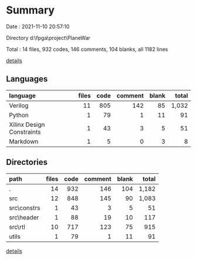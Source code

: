 # Summary

Date : 2021-11-10 20:57:10

Directory d:\fpga\project\PlaneWar

Total : 14 files,  932 codes, 146 comments, 104 blanks, all 1182 lines

[details](details.md)

## Languages
| language | files | code | comment | blank | total |
| :--- | ---: | ---: | ---: | ---: | ---: |
| Verilog | 11 | 805 | 142 | 85 | 1,032 |
| Python | 1 | 79 | 1 | 11 | 91 |
| Xilinx Design Constraints | 1 | 43 | 3 | 5 | 51 |
| Markdown | 1 | 5 | 0 | 3 | 8 |

## Directories
| path | files | code | comment | blank | total |
| :--- | ---: | ---: | ---: | ---: | ---: |
| . | 14 | 932 | 146 | 104 | 1,182 |
| src | 12 | 848 | 145 | 90 | 1,083 |
| src\constrs | 1 | 43 | 3 | 5 | 51 |
| src\header | 1 | 88 | 19 | 10 | 117 |
| src\rtl | 10 | 717 | 123 | 75 | 915 |
| utils | 1 | 79 | 1 | 11 | 91 |

[details](details.md)